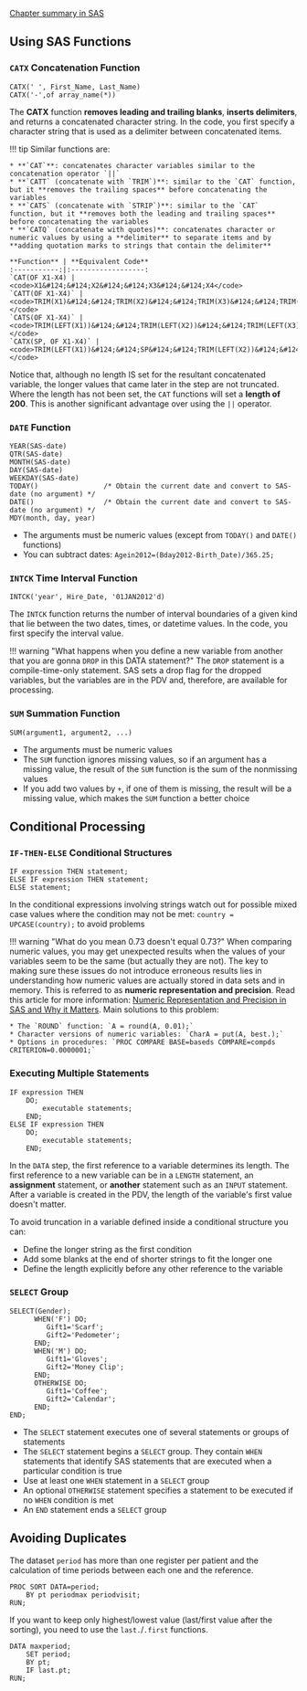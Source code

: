[Chapter summary in SAS](https://support.sas.com/edu/OLTRN/ECPRG193/m421/m421_5_a_sum.htm)

## Using SAS Functions

### `CATX` Concatenation Function

```
CATX(' ', First_Name, Last_Name)
CATX('-',of array_name(*))
```

The **CATX** function **removes leading and trailing blanks**, **inserts delimiters**, and returns a concatenated character string. In the code, you first specify a character string that is used as a delimiter between concatenated items.

!!! tip
    Similar functions are:
    
    * **`CAT`**: concatenates character variables similar to the concatenation operator `||` 
    * **`CATT` (concatenate with `TRIM`)**: similar to the `CAT` function, but it **removes the trailing spaces** before concatenating the variables
    * **`CATS` (concatenate with `STRIP`)**: similar to the `CAT` function, but it **removes both the leading and trailing spaces** before concatenating the variables
    * **`CATQ` (concatenate with quotes)**: concatenates character or numeric values by using a **delimiter** to separate items and by **adding quotation marks to strings that contain the delimiter**
    
    **Function** | **Equivalent Code**
    :-----------:|:------------------:
    `CAT(OF X1-X4) | <code>X1&#124;&#124;X2&#124;&#124;X3&#124;&#124;X4</code>
    `CATT(OF X1-X4)` | <code>TRIM(X1)&#124;&#124;TRIM(X2)&#124;&#124;TRIM(X3)&#124;&#124;TRIM(X4)</code>
    `CATS(OF X1-X4)` | <code>TRIM(LEFT(X1))&#124;&#124;TRIM(LEFT(X2))&#124;&#124;TRIM(LEFT(X3))&#124;&#124;TRIM(LEFT(X4))</code>
    `CATX(SP, OF X1-X4)` | <code>TRIM(LEFT(X1))&#124;&#124;SP&#124;&#124;TRIM(LEFT(X2))&#124;&#124;SP&#124;&#124;TRIM(LEFT(X3))&#124;&#124;SP&#124;&#124;TRIM(LEFT(X4))</code>
    
Notice that, although no length IS set for the resultant concatenated variable, the longer values that came later in the step are not truncated. Where the length has not been set, the `CAT` functions will set a **length of 200**. This is another significant advantage over using the `||` operator.

### `DATE` Function

```
YEAR(SAS-date)     
QTR(SAS-date)
MONTH(SAS-date)
DAY(SAS-date)
WEEKDAY(SAS-date)
TODAY()                /* Obtain the current date and convert to SAS-date (no argument) */
DATE()                 /* Obtain the current date and convert to SAS-date (no argument) */
MDY(month, day, year)
```

- The arguments must be numeric values (except from `TODAY()` and `DATE()` functions)
- You can subtract dates: `Agein2012=(Bday2012-Birth_Date)/365.25;`

### `INTCK` Time Interval Function

```
INTCK('year', Hire_Date, '01JAN2012'd)
```

The `INTCK` function returns the number of interval boundaries of a given kind that lie between the two dates, times, or datetime values. In the code, you first specify the interval value.


!!! warning "What happens when you define a new variable from another that you are gonna `DROP` in this DATA statement?"
    The `DROP` statement is a compile-time-only statement. SAS sets a drop flag for the dropped variables, but the variables are in the PDV and, therefore, are available for processing.
    
### `SUM` Summation Function

```
SUM(argument1, argument2, ...)
```

- The arguments must be numeric values
- The `SUM` function ignores missing values, so if an argument has a missing value, the result of the `SUM` function is the sum of the nonmissing values
- If you add two values by `+`, if one of them is missing, the result will be a missing value, which makes the `SUM` function a better choice

## Conditional Processing

### `IF-THEN-ELSE` Conditional Structures

```
IF expression THEN statement;
ELSE IF expression THEN statement;
ELSE statement;
```

In the conditional expressions involving strings watch out for possible mixed case values where the condition may not be met:  `country = UPCASE(country);` to avoid problems

!!! warning "What do you mean 0.73 doesn't equal 0.73?"
    When comparing numeric values, you may get unexpected results when the values of your variables seem to be the same (but actually they are not). The key to making sure these issues do not introduce erroneous results lies in understanding how numeric values are actually stored in data sets and in memory. This is referred to as **numeric representation and precision**. Read this article for more information: [Numeric Representation and Precision in SAS and Why it Matters](https://www.pharmasug.org/proceedings/2014/CC/PharmaSUG-2014-CC50.pdf).
    Main solutions to this problem:
    
    * The `ROUND` function: `A = round(A, 0.01);`
    * Character versions of numeric variables: `CharA = put(A, best.);`
    * Options in procedures: `PROC COMPARE BASE=baseds COMPARE=compds CRITERION=0.0000001;`

### Executing Multiple Statements

```
IF expression THEN
    DO;
        executable statements;
    END;
ELSE IF expression THEN
    DO;
        executable statements;
    END;
```
    
In the `DATA` step, the first reference to a variable determines its length. The first reference to a new variable can be in a `LENGTH` statement, an **assignment** statement, or **another** statement such as an `INPUT` statement. After a variable is created in the PDV, the length of the variable's first value doesn't matter. 

To avoid truncation in a variable defined inside a conditional structure you can:

- Define the longer string as the first condition
- Add some blanks at the end of shorter strings to fit the longer one
- Define the length explicitly before any other reference to the variable

### `SELECT` Group

```
SELECT(Gender);
      WHEN('F') DO;
         Gift1='Scarf';
         Gift2='Pedometer';
      END;
      WHEN('M') DO;
         Gift1='Gloves';
         Gift2='Money Clip';
      END;
      OTHERWISE DO;
         Gift1='Coffee';
         Gift2='Calendar';
      END;
END;
```

- The `SELECT` statement executes one of several statements or groups of statements
- The `SELECT` statement begins a `SELECT` group. They contain `WHEN` statements that identify SAS statements that are executed when a particular condition is true
- Use at least one `WHEN` statement in a `SELECT` group
- An optional `OTHERWISE` statement specifies a statement to be executed if no `WHEN` condition is met
- An `END` statement ends a `SELECT` group

## Avoiding Duplicates

The dataset `period` has more than one register per patient and the calculation of time periods between each one and the reference.
```
PROC SORT DATA=period;
	BY pt periodmax periodvisit;
RUN;
```

If you want to keep only highest/lowest value (last/first value after the sorting), you need to use the `last.`/`.first` functions.
```
DATA maxperiod;
	SET period;
	BY pt;
	IF last.pt;
RUN;
```

